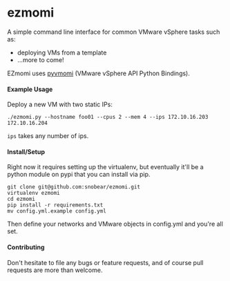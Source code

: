 ezmomi
======

A simple command line interface for common VMware vSphere tasks such as:

* deploying VMs from a template
* ...more to come!


EZmomi uses [pyvmomi](https://github.com/vmware/pyvmomi) (VMware vSphere API Python Bindings).
 

#### Example Usage


Deploy a new VM with two static IPs:


```
./ezmomi.py --hostname foo01 --cpus 2 --mem 4 --ips 172.10.16.203 172.10.16.204
```

`ips` takes any number of ips.

#### Install/Setup

Right now it requires setting up the virtualenv, but eventually it'll be a python module on pypi that you can install via pip.

```
git clone git@github.com:snobear/ezmomi.git
virtualenv ezmomi
cd ezmomi
pip install -r requirements.txt
mv config.yml.example config.yml
```

Then define your networks and VMware objects in config.yml and you're all set.

#### Contributing
Don't hesitate to file any bugs or feature requests, and of course pull requests are more than welcome.



